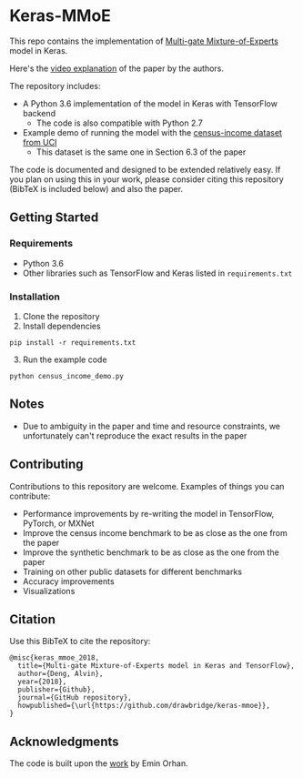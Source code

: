 # Keras-MMoE

This repo contains the implementation of [Multi-gate Mixture-of-Experts](http://www.kdd.org/kdd2018/accepted-papers/view/modeling-task-relationships-in-multi-task-learning-with-multi-gate-mixture-) model in Keras.

Here's the [video explanation](https://www.youtube.com/watch?v=Dweg47Tswxw) of the paper by the authors.

The repository includes:
- A Python 3.6 implementation of the model in Keras with TensorFlow backend
    - The code is also compatible with Python 2.7
- Example demo of running the model with the [census-income dataset from UCI](https://bit.ly/2wLWmAY)
    - This dataset is the same one in Section 6.3 of the paper

The code is documented and designed to be extended relatively easy. If you plan on using this in your work, please consider citing this repository (BibTeX is included below) and also the paper.

## Getting Started

### Requirements
- Python 3.6
- Other libraries such as TensorFlow and Keras listed in `requirements.txt`

### Installation
1. Clone the repository
2. Install dependencies
```
pip install -r requirements.txt
```
3. Run the example code
```
python census_income_demo.py
```

## Notes
- Due to ambiguity in the paper and time and resource constraints, we unfortunately can't reproduce the exact results in the paper

## Contributing
Contributions to this repository are welcome. Examples of things you can contribute:
- Performance improvements by re-writing the model in TensorFlow, PyTorch, or MXNet
- Improve the census income benchmark to be as close as the one from the paper
- Improve the synthetic benchmark to be as close as the one from the paper
- Training on other public datasets for different benchmarks
- Accuracy improvements
- Visualizations

## Citation
Use this BibTeX to cite the repository:
```
@misc{keras_mmoe_2018,
  title={Multi-gate Mixture-of-Experts model in Keras and TensorFlow},
  author={Deng, Alvin},
  year={2018},
  publisher={Github},
  journal={GitHub repository},
  howpublished={\url{https://github.com/drawbridge/keras-mmoe}},
}
```

## Acknowledgments
The code is built upon the [work](https://github.com/eminorhan/mixture-of-experts) by Emin Orhan.